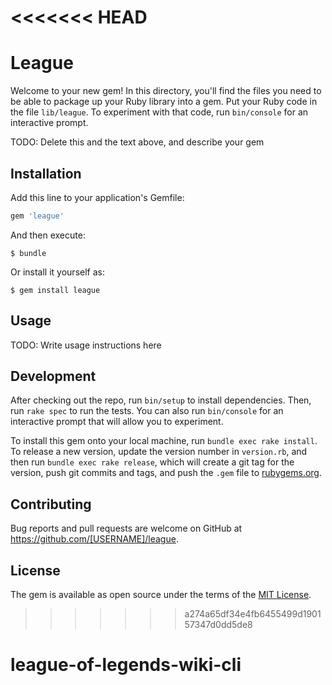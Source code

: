 <<<<<<< HEAD
=======
# League

Welcome to your new gem! In this directory, you'll find the files you need to be able to package up your Ruby library into a gem. Put your Ruby code in the file `lib/league`. To experiment with that code, run `bin/console` for an interactive prompt.

TODO: Delete this and the text above, and describe your gem

## Installation

Add this line to your application's Gemfile:

```ruby
gem 'league'
```

And then execute:

    $ bundle

Or install it yourself as:

    $ gem install league

## Usage

TODO: Write usage instructions here

## Development

After checking out the repo, run `bin/setup` to install dependencies. Then, run `rake spec` to run the tests. You can also run `bin/console` for an interactive prompt that will allow you to experiment.

To install this gem onto your local machine, run `bundle exec rake install`. To release a new version, update the version number in `version.rb`, and then run `bundle exec rake release`, which will create a git tag for the version, push git commits and tags, and push the `.gem` file to [rubygems.org](https://rubygems.org).

## Contributing

Bug reports and pull requests are welcome on GitHub at https://github.com/[USERNAME]/league.

## License

The gem is available as open source under the terms of the [MIT License](https://opensource.org/licenses/MIT).
>>>>>>> a274a65df34e4fb6455499d190157347d0dd5de8
# league-of-legends-wiki-cli

